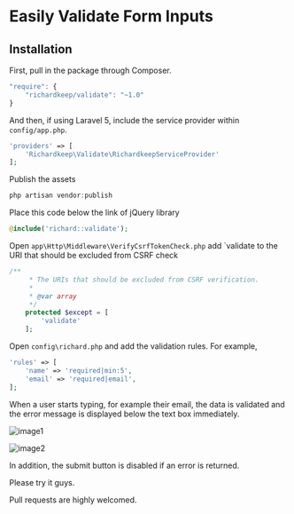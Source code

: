 # Easily Validate Form Inputs

## Installation

First, pull in the package through Composer.

```js
"require": {
    "richardkeep/validate": "~1.0"
}
```

And then, if using Laravel 5, include the service provider within `config/app.php`.

```php
'providers' => [
    'Richardkeep\Validate\RichardkeepServiceProvider'
];
```

Publish the assets

```js
php artisan vendor:publish
```

Place this code below the link of jQuery library

```php
@include('richard::validate');
```

Open `app\Http\Middleware\VerifyCsrfTokenCheck.php` add `validate to the URI that should be excluded from CSRF check
```php
/**
     * The URIs that should be excluded from CSRF verification.
     *
     * @var array
     */
    protected $except = [
        'validate'
    ];
```

Open `config\richard.php` and add the validation rules. For example,

```php
'rules' => [
    'name' => 'required|min:5',
    'email' => 'required|email', 
];
```

When a user starts typing, for example their email, the data is validated and the error message is displayed below the text box immediately. 

![image1](http://s18.postimg.org/rg6iaabwp/email1.png)

![image2](http://s24.postimg.org/dyfosc1ad/email2.png)

In addition, the submit button is disabled if an error is returned.

Please try it guys. 

Pull requests are highly welcomed. 

